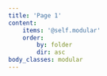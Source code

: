 ```yaml
---
title: 'Page 1'
content:
    items: '@self.modular'
    order:
        by: folder
        dir: asc
body_classes: modular
---
```


